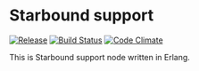 # Starbound support

[![Release](https://img.shields.io/github/release/shuieryin/starbound_support.svg)](https://github.com/shuieryin/starbound_support/releases/latest)
[![Build Status](https://travis-ci.org/shuieryin/starbound_support.svg?branch=master)](https://travis-ci.org/shuieryin/starbound_support)
[![Code Climate](http://img.shields.io/badge/code_climate-Erlang_19.3-brightgreen.svg)](http://www.erlang.org/downloads/19.3)

This is Starbound support node written in Erlang.
